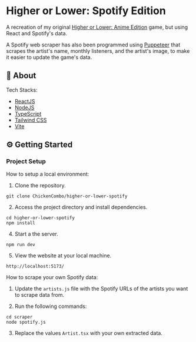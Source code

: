 # Higher or Lower: Spotify Edition

A recreation of my original [Higher or Lower: Anime Edition](https://github.com/ChickenCombo/higher-or-lower-anime) game, but using React and Spotify's data.

A Spotify web scraper has also been programmed using [Puppeteer](https://pptr.dev/) that scrapes the artist's name, monthly listeners, and the artist's image, to make it easier to update the game's data.

## 📄 About

Tech Stacks:

- [ReactJS](https://reactjs.org/)
- [NodeJS](https://nodejs.org/en/)
- [TypeScript](https://www.typescriptlang.org/)
- [Tailwind CSS](https://tailwindcss.com/)
- [Vite](https://vitejs.dev/)

## ⚙️ Getting Started

### Project Setup

How to setup a local environment:

1. Clone the repository.

```
git clone ChickenCombo/higher-or-lower-spotify
```

2. Access the project directory and install dependencies.

```
cd higher-or-lower-spotify
npm install
```

4. Start a the server.

```
npm run dev
```

5. View the website at your local machine.

```
http://localhost:5173/
```

How to scrape your own Spotify data:

1. Update the `artists.js` file with the Spotify URLs of the artists you want to scrape data from.

2. Run the following commands:

```
cd scraper
node spotify.js
```

3. Replace the values `Artist.tsx` with your own extracted data.

